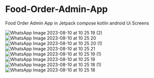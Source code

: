 # Food-Order-Admin-App
Food Order Admin App in Jetpack compose kotlin android
Ui Screens

![WhatsApp Image 2023-08-10 at 10 25 19 (2)](https://github.com/gitcoder-aman/Food-Order-Admin-App/assets/96575890/48d0462f-82fc-4480-9992-6b1eb57fa608)
![WhatsApp Image 2023-08-10 at 10 25 20](https://github.com/gitcoder-aman/Food-Order-Admin-App/assets/96575890/8e9ce3ac-3bac-4e01-8e0e-def77f3257a3)
![WhatsApp Image 2023-08-10 at 10 25 20 (1)](https://github.com/gitcoder-aman/Food-Order-Admin-App/assets/96575890/cd895b30-639d-4b1a-baa3-68101d491b9f)
![WhatsApp Image 2023-08-10 at 10 25 21](https://github.com/gitcoder-aman/Food-Order-Admin-App/assets/96575890/c654193b-0679-4cee-bb0e-e7dd3204e15f)
![WhatsApp Image 2023-08-10 at 10 25 19 (1)](https://github.com/gitcoder-aman/Food-Order-Admin-App/assets/96575890/82a0a851-0d1a-4c98-bdad-24a3a34ee2bb)
![WhatsApp Image 2023-08-10 at 10 25 19](https://github.com/gitcoder-aman/Food-Order-Admin-App/assets/96575890/8d00ea5b-0d93-437c-92a3-63f8db2191bd)
![WhatsApp Image 2023-08-10 at 10 25 18 (1)](https://github.com/gitcoder-aman/Food-Order-Admin-App/assets/96575890/99f69949-3f4a-477a-9eb0-b6b127f15c03)
![WhatsApp Image 2023-08-10 at 10 25 18](https://github.com/gitcoder-aman/Food-Order-Admin-App/assets/96575890/640419e4-b4d4-44ec-85bb-fd36df748216)
